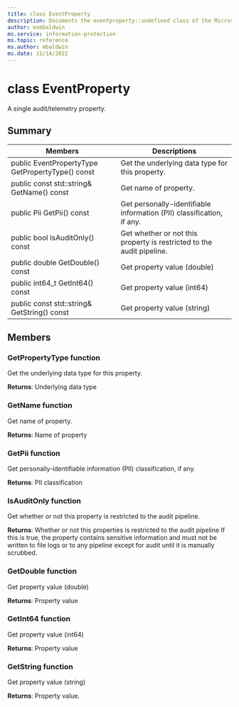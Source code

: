 ```yaml
---
title: class EventProperty 
description: Documents the eventproperty::undefined class of the Microsoft Information Protection (MIP) SDK.
author: msmbaldwin
ms.service: information-protection
ms.topic: reference
ms.author: mbaldwin
ms.date: 11/14/2022
---
```


# class EventProperty 
A single audit/telemetry property.
  
## Summary
 Members                        | Descriptions                                
--------------------------------|---------------------------------------------
public EventPropertyType GetPropertyType() const  |  Get the underlying data type for this property.
public const std::string& GetName() const  |  Get name of property.
public Pii GetPii() const  |  Get personally-identifiable information (PII) classification, if any.
public bool IsAuditOnly() const  |  Get whether or not this property is restricted to the audit pipeline.
public double GetDouble() const  |  Get property value (double)
public int64_t GetInt64() const  |  Get property value (int64)
public const std::string& GetString() const  |  Get property value (string)
  
## Members
  
### GetPropertyType function
Get the underlying data type for this property.

  
**Returns**: Underlying data type
  
### GetName function
Get name of property.

  
**Returns**: Name of property
  
### GetPii function
Get personally-identifiable information (PII) classification, if any.

  
**Returns**: PII classification
  
### IsAuditOnly function
Get whether or not this property is restricted to the audit pipeline.

  
**Returns**: Whether or not this properties is restricted to the audit pipeline
If this is true, the property contains sensitive information and must not be written to file logs or to any pipeline except for audit until it is manually scrubbed.
  
### GetDouble function
Get property value (double)

  
**Returns**: Property value
  
### GetInt64 function
Get property value (int64)

  
**Returns**: Property value
  
### GetString function
Get property value (string)

  
**Returns**: Property value.
